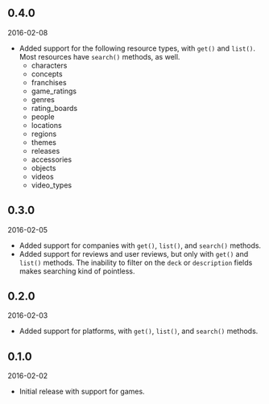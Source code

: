 0.4.0
-----

2016-02-08

- Added support for the following resource types, with `get()` and `list()`. Most resources have `search()` methods, as well.
  - characters
  - concepts
  - franchises
  - game_ratings
  - genres
  - rating_boards
  - people
  - locations
  - regions
  - themes
  - releases
  - accessories
  - objects
  - videos
  - video_types

0.3.0
-----

2016-02-05

- Added support for companies with `get()`, `list()`, and `search()` methods.
- Added support for reviews and user reviews, but only with `get()` and `list()` methods. The inability to filter on the `deck` or `description` fields makes searching kind of pointless.

0.2.0
-----

2016-02-03

- Added support for platforms, with `get()`, `list()`, and `search()` methods.

0.1.0
-----

2016-02-02

- Initial release with support for games.
